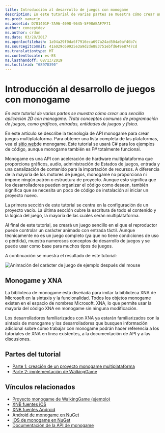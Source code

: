 ```yaml
---
title: Introducción al desarrollo de juegos con monogame
description: En este tutorial de varias partes se muestra cómo crear una sencilla aplicación 2D con monogame.  Trata conceptos comunes de programación de juegos, como gráficos, entradas, entidades de juegos y física.
ms.prod: xamarin
ms.assetid: D781401F-7A96-4098-9645-5F98AEAF7F71
author: conceptdev
ms.author: crdun
ms.date: 03/28/2017
ms.openlocfilehash: 1a94a29f0da6f7916eca697a24ad504a0af46b7c
ms.sourcegitcommit: 41a029c69925e3a9d2de883751ebfd649e8747cd
ms.translationtype: MT
ms.contentlocale: es-ES
ms.lasthandoff: 08/13/2019
ms.locfileid: "68978390"
---
```

# <a name="introduction-to-game-development-with-monogame"></a>Introducción al desarrollo de juegos con monogame

_En este tutorial de varias partes se muestra cómo crear una sencilla aplicación 2D con monogame.  Trata conceptos comunes de programación de juegos, como gráficos, entradas, entidades de juegos y física._

En este artículo se describe la tecnología de API monogame para crear juegos multiplataforma. Para obtener una lista completa de las plataformas, vea el [sitio web](http://www.monogame.net/)de monogame. Este tutorial se usará C# para los ejemplos de código, aunque monogame también es F# totalmente funcional.

Monogame es una API con aceleración de hardware multiplataforma que proporciona gráficos, audio, administración de Estados de juegos, entrada y una canalización de contenido para la importación de recursos. A diferencia de la mayoría de los motores de juegos, monogame no proporciona ni impone ningún patrón o estructura de proyecto.  Aunque esto significa que los desarrolladores pueden organizar el código como deseen, también significa que se necesita un poco de código de instalación al iniciar un proyecto nuevo.

La primera sección de este tutorial se centra en la configuración de un proyecto vacío. La última sección cubre la escritura de todo el contenido y la lógica del juego, la mayoría de las cuales serán multiplataforma.

Al final de este tutorial, se creará un juego sencillo en el que el reproductor puede controlar un carácter animado con entrada táctil.  Aunque técnicamente no es un juego completo (ya que no tiene condiciones de uso o pérdida), muestra numerosos conceptos de desarrollo de juegos y se puede usar como base para muchos tipos de juegos.

A continuación se muestra el resultado de este tutorial:

![Animación del carácter de juego de ejemplo después del mouse](images/image1.gif)

## <a name="monogame-and-xna"></a>Monogame y XNA

La biblioteca de monogame está diseñada para imitar la biblioteca XNA de Microsoft en la sintaxis y la funcionalidad.  Todos los objetos monogame existen en el espacio de nombres Microsoft. XNA, lo que permite usar la mayoría del código XNA en monogame sin ninguna modificación.

Los desarrolladores familiarizados con XNA ya estarán familiarizados con la sintaxis de monogame y los desarrolladores que busquen información adicional sobre cómo trabajar con monogame podrán hacer referencia a los tutoriales de XNA en línea existentes, a la documentación de API y a las discusiones.

## <a name="walkthrough-parts"></a>Partes del tutorial

- [Parte 1: creación de un proyecto monogame multiplataforma](~/graphics-games/monogame/introduction/part1.md)
- [Parte 2: implementación de WalkingGame](~/graphics-games/monogame/introduction/part2.md)

## <a name="related-links"></a>Vínculos relacionados

- [Proyecto monogame de WalkingGame (ejemplo)](https://docs.microsoft.com/samples/xamarin/mobile-samples/walkinggamemg/)
- [XNB fuentes iOS](https://github.com/mono/CocosSharp/tree/master/Samples/GameStarterKit/GameStarterKit/Content/fonts)
- [XNB fuentes Android](https://github.com/mono/CocosSharp/tree/master/Samples/GameStarterKit/GameStarterKit/Assets/Content/fonts)
- [Android de monogame en NuGet](https://www.nuget.org/packages/MonoGame.Framework.Android/)
- [IOS de monogame en NuGet](https://www.nuget.org/packages/MonoGame.Framework.iOS/)
- [Documentación de la API de monogame](http://www.monogame.net/documentation/?page=main)
